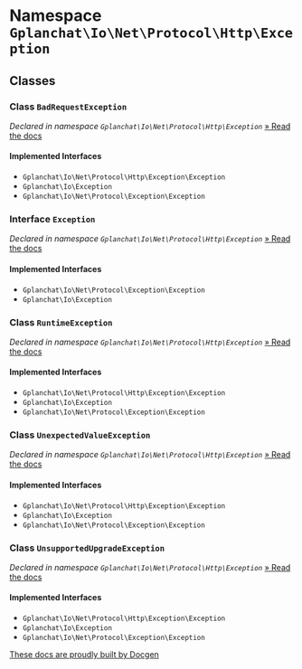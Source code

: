 Namespace `Gplanchat\Io\Net\Protocol\Http\Exception`
==========



## Classes

### Class `BadRequestException`

_Declared in namespace `Gplanchat\Io\Net\Protocol\Http\Exception`_ [» Read the docs](Gplanchat-Io-Net-Protocol-Http-Exception.md#class-badrequestexception)



#### Implemented Interfaces

* `Gplanchat\Io\Net\Protocol\Http\Exception\Exception`
* `Gplanchat\Io\Exception`
* `Gplanchat\Io\Net\Protocol\Exception\Exception`


### Interface `Exception`

_Declared in namespace `Gplanchat\Io\Net\Protocol\Http\Exception`_ [» Read the docs](Gplanchat-Io-Net-Protocol-Http-Exception.md#interface-exception)



#### Implemented Interfaces

* `Gplanchat\Io\Net\Protocol\Exception\Exception`
* `Gplanchat\Io\Exception`


### Class `RuntimeException`

_Declared in namespace `Gplanchat\Io\Net\Protocol\Http\Exception`_ [» Read the docs](Gplanchat-Io-Net-Protocol-Http-Exception.md#class-runtimeexception)



#### Implemented Interfaces

* `Gplanchat\Io\Net\Protocol\Http\Exception\Exception`
* `Gplanchat\Io\Exception`
* `Gplanchat\Io\Net\Protocol\Exception\Exception`


### Class `UnexpectedValueException`

_Declared in namespace `Gplanchat\Io\Net\Protocol\Http\Exception`_ [» Read the docs](Gplanchat-Io-Net-Protocol-Http-Exception.md#class-unexpectedvalueexception)



#### Implemented Interfaces

* `Gplanchat\Io\Net\Protocol\Http\Exception\Exception`
* `Gplanchat\Io\Exception`
* `Gplanchat\Io\Net\Protocol\Exception\Exception`


### Class `UnsupportedUpgradeException`

_Declared in namespace `Gplanchat\Io\Net\Protocol\Http\Exception`_ [» Read the docs](Gplanchat-Io-Net-Protocol-Http-Exception.md#class-unsupportedupgradeexception)



#### Implemented Interfaces

* `Gplanchat\Io\Net\Protocol\Http\Exception\Exception`
* `Gplanchat\Io\Exception`
* `Gplanchat\Io\Net\Protocol\Exception\Exception`




[These docs are proudly built by Docgen](https://github.com/gplanchat/php-docgen)